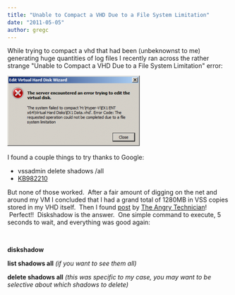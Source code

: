 ```yaml
---
title: "Unable to Compact a VHD Due to a File System Limitation"
date: "2011-05-05"
author: gregc
---
```


While trying to compact a vhd that had been (unbeknownst to me) generating huge quantities of log files I recently ran across the rather strange "Unable to Compact a VHD Due to a File System Limitation" error:

[![](images/vhderror-300x159.png "VHD Compact Error")](http://spinsiders.com/gregc/files/2011/05/vhderror.png)

I found a couple things to try thanks to Google:

- vssadmin delete shadows /all
- [KB982210](http://support.microsoft.com/kb/982210 "The startup time increases or hangs at the logon “Welcome” screen if you frequently backup Hyper-V virtual machines on a Windows Server 2008 R2 system")

But none of those worked.  After a fair amount of digging on the net and around my VM I concluded that I had a grand total of 1280MB in VSS copies stored in my VHD itself.  Then I found [post](http://angrytechnician.wordpress.com/2011/02/23/vssadmin-is-dead-long-live-diskshadow/ "Vssadmin is dead, long live Diskshadow") by [The Angry Technician](http://angrytechnician.wordpress.com/ "The Angry Technician")!  Perfect!!  Diskshadow is the answer.  One simple command to execute, 5 seconds to wait, and everything was good again:

 

**diskshadow** <enter>

**list shadows all** <enter> _(if you want to see them all)_

**delete shadows all** <enter> _(this was specific to my case, you may want to be selective about which shadows to delete)_
